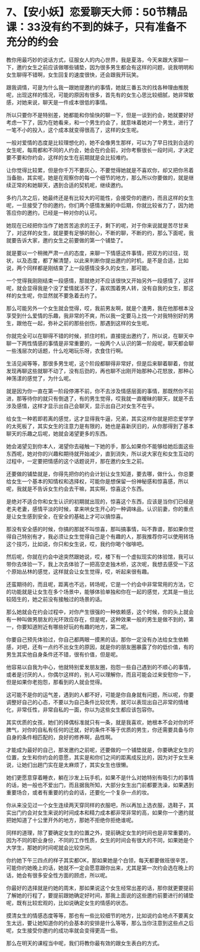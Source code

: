# 7、【安小妖】恋爱聊天大师：50节精品课：33没有约不到的妹子，只有准备不充分的约会

教你用最巧妙的说话方式，征服女人的内心世界，我是夏洛，今天来跟大家聊一下，邀约女生之前应该做哪些铺垫，因为很多男生都会有这样的问题，说我明明和女生聊得不错啊，女生回复的速度很快，还会跟我开玩笑。

跟我调情，可是为什么我一跟她提邀约的事情，她就三番五次的找各种理由推脱呢，出现这样的情况，可能的原因有很多，首先有的女生心思比较细腻，她非常敏感，对她来说，聊天是一件成本很低的事情。

所以只要你不是特别差，她都能和你愉快的聊一下，但是一谈到约会，她就要好好考虑一下了，因为在她看来，和一个男生约会了，就意味着她对一个男生，进行了一笔不小的投入，这个成本就变得很高了，这样的女生呢。

一般对爱情的态度是比较理想化的，她不会像男生那样，可以为了早日找到合适的女生呢，每周都和不同的人约会，她会在约会前，对你考察很长一段时间，才决定要不要和你约会，这样的女生在前期就是会比较难约。

让你觉得比较累，但是你千万不要灰心，不要觉得她就是不喜欢你，却又把你吊着当备胎，其实呢，她是在观察你的每一个细节的地方，那么所以你要做的，就是继续正常的和她聊天，遇到合适的契机呢，继续邀约。

多约几次之后，她最终还是有比较大的可能性，会接受你的邀约，而且这样的女生呢，一旦接受了你的邀约，你们两个感情发展的中后期，你就比较省力了，因为她答应你的邀约，已经是一种对你的认可。

她现在已经把你当作了她苦苦追求的王子，剩下的呢，对于你来说就是苦尽甘来了，对这样的女生，就是要有足够的耐心，不断的聊，不断的约，那么下面呢，我就要告诉大家，邀约女生之前要做的第一个铺垫了。

就是要以一个稍微严肃一点的态度，来聊一下情感这件事情，把双方的过往，现状，以及态度，都了解清楚，以此来判断你提出邀约的时机，是不是合适，比如说，两个同样都是刚结束了上一段感情没多久的女生，那可能。

一个觉得我刚刚结束一段感情，那就绝对不应该很快又开始另外一段感情了，这样呢，就会显得我是个没了爱情就活不了，喜欢围着男人转，没有自我的女生，那这样的女生呢，你显然就不要急着去约了。

那么可能另外一个女生就会觉得，哎，我前男友啊，就是个渣男，我在他那根本没享受到什么爱情的乐趣，我非常的不爽，所以我一定要马上找一个对我特别好的男生，跟他在一起，弥补之前的那些创伤，那遇到这样的女生呢。

你就完全可以在聊得不错的时候，抓住时机，直接提出邀约了，所以说，在聊天中聊一下两性情感的事情是非常重要的，一般两个人认识的第一阶段呢，聊天都会聊一些浅层次的话题，什么吃喝玩乐呀，衣食住行啊。

生活见闻等等，那很多男生呢，这个阶段都聊得非常好，但是后来聊着聊着，你就发现再聊这些就聊不动了，没有后劲的，再也聊不出刚开始那种心花怒放，那种心神荡漾的感觉了，为什么呢。

就是因为你一直在第一阶段停滞不前，你不去涉及情感层面的事情，那既然你不前进，那等待你的就只有倒退了，有的男生觉得，哎我就一直暧昧的聊天，就是不去涉及感情，这样才显示出自己会聊天，显示出自己对女生不在乎。

给女生一种若即若离的感觉，这才显得我牛逼，兄弟，其实这样你就是把恋爱学学的太死板了，其实女生的注意力是有限的，她也是喜新厌旧的，从你那得到了基本聊天的乐趣之后呢，她就会渴望更多的东西。

她会渴望见到你本人，渴望你去碰触一下她的手，那么如果你不能够给她后面这些东西呢，她对你的兴趣和期待就开始减少，直到消失，所以说大家在和女生互动的过程中，一定要把情感的这个话题说开，那在邀约女生之前。

还要做的铺垫就是，你得先把你的约会计划让女生知道，要去哪，做什么，你总要给女生一个基本的知情权和选择权，可能你是想保留一份神秘感和惊喜感，所以呢，我就是不告诉女生约会去干嘛，其实啊，惊喜这个东西。

是绝对不适合你和女生认识的初期就出现的，惊喜这个东西，应该是当你们已经是老夫老妻，感情平淡的时候，拿来哄女生开心的一种调味品，认识前妻，你的重点是让女生感到安全，在安全的基础上才可以搞惊喜。

那没有安全感的时候，你搞的那就不叫惊喜，那叫搞事情，叫不靠谱，那如果你觉得自己特别有才，我必须让女生觉得自己是个有趣的人，那我推荐你可以使用转场这个技巧，比如说，你只和女生说，哎，我约你喝个咖啡吧。

然后呢，你就在约会中途突然跟她说，哎，楼下有一个虚拟现实的体验馆，我可以带你去体验一下，我上次去体验了一把高空走独木桥，这次呢，我想去感受一下这个原始丛林的感觉，这样就会让女生觉得，哎，听起来很有趣。

还蛮期待的，而且呢，距离也不远，转场呢，它是一个约会中非常常用的方法，它的功能就是让女生在多个场景中，能够体验单独和你在一起的感觉，尤其是一些比较陌生的，她之前没有接触过的场景的话。

那么她就会在约会过程中，对你产生很强的一种依赖感，这个时候，你的头上就会有一种叫做男朋友的光环效应存在，但是呢，这种效果一般的男生是做不到的，第一，你要知道附近有哪些好玩的有趣的地方，第二呢。

你要自己预先体验过，你自己都两眼一摸黑的话，那你一定没有办法给女生依赖感，对吧，还有一点约不出女生的原因，就是你的朋友圈暴露了你的低价值，有的男生其实他自身条件还不错，很有价值，但是呢。

他容易以自我为中心，他就特别爱发朋友圈，抱怨一些自己遇到的不顺心的事情，或者是讨厌的人，你偶尔这样的，别人可以理解你，而且可能会过来安慰你一下，但是如果你老抱怨，那看到的人就会觉得。

这可能不是你的运气差，遇到的人都不好，可能是你自身就有问题，所以呢，你要调整好自己的心态，不要以为自己条件比较优秀，就可以表现出自己非常的情绪化，非常任性，非常自私的一面，你以为这些女生都应该包容你。

其实优质的女孩，她们的择偶标准就只有一条，就是我喜欢，她根本不会对你的坏脾气，对你的自私有任何的迁就，好的条件不等于优质的男生，你还需要具备与你自身的条件相匹配的，良好的修养啊，品性啊。

才能成为最好的自己，那发邀约之前呢，还要做的一个铺垫就是，你要确定女生的位置，女生和你约会的意愿，其实是和你们之间的距离成反比的，因为对于女生来说，让她们出趟门实在是太麻烦了，其实女生也很懒。

她们更愿意穿着睡衣，躺在沙发上玩手机，如果不是什么对她特别有吸引力的事情的话，她一般也不爱出门，而且据我所知，大部分女生出门前都要洗澡，如果遇到重要场合，或者有重要的约会的话，还要化一个复杂一点的妆。

你从来没见过一个女生连续两天穿同样的衣服吧，所以再加上选衣服，选鞋子，其实出门约会对女生来说的时间成本和精力成本都非常非常的高，如果你一个邀约就把她知道了十公里开外的地方，那她不拒绝你拒绝谁呢。

同样的道理，除了要确定女生的位置之外，提前确定女生的时间也是非常重要的，因为不同的职业身份，不同的工作性质，女生的时间会有很大的不同，如果她是个大学生，那她的时间呢就会比较空闲。

你约她下午三四点的样子其实都OK，那如果她是个白领，每天都要做班很辛苦，可能你约她晚上的话，她就不一定会愿意跟你出来，尤其是第一次约会选在晚上的话，她会有很多安全性方面的顾虑，所以呢。

你最好的选择就是约她的周末，那如果说这个女生经常出差的话，那你就更要提前了解她的行程了，要提前跟她确定好时间，那我上面说的这些邀约前要进行的铺垫呢，既有比较宏观的，比如说确定女生的情感的状态。

摸清女生的情感态度等等，那也有一些比较细节的地方，比如说约会地点不要离女生太远，要让她知道你的约会基本的安排是什么等等，那么当你注意到这些点之后呢，女生接受你邀约的成功率就会变得更高一些。

那么在明天的课程当中呢，我们将教你最有效的跟女生表白的方式。